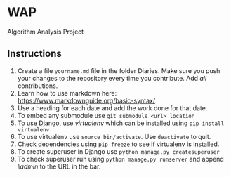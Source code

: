 # WAP
Algorithm Analysis Project 

## Instructions

1. Create a file `yourname.md` file in the folder Diaries. Make sure you push your changes to the repository every time you contribute. Add _all_ contributions.
2. Learn how to use markdown here: <https://www.markdownguide.org/basic-syntax/>
3. Use a heading for each date and add the work done for that date.
4. To embed any submodule use `git submodule <url> location`
5. To use Django, use *virtualenv* which can be installed using `pip install virtualenv`
6. To use virtualenv use `source bin/activate`. Use `deactivate` to quit.
7. Check dependencies using `pip freeze` to see if virtualenv is installed.
8. To create superuser in Django use `python manage.py createsuperuser`
9. To check superuser run using `python manage.py runserver` and append *\admin* to the URL in the bar.
